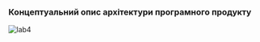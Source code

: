 ### Концептуальний опис архітектури програмного продукту

![lab4](https://user-images.githubusercontent.com/79908409/192379806-7ea4173f-de29-44ff-a460-154070a1999b.jpg)

